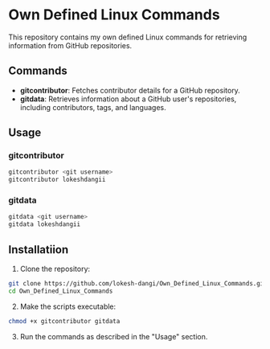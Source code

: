 # Own Defined Linux Commands

This repository contains my own defined Linux commands for retrieving information from GitHub repositories.

## Commands

- **gitcontributor**: Fetches contributor details for a GitHub repository.
- **gitdata**: Retrieves information about a GitHub user's repositories, including contributors, tags, and languages.

## Usage

### gitcontributor

```bash
gitcontributor <git username>
gitcontributor lokeshdangii
```

### gitdata
```bash
gitdata <git username>
gitdata lokeshdangii
```

## Installatiion

1. Clone the repository:

``` bash
git clone https://github.com/lokesh-dangi/Own_Defined_Linux_Commands.git
cd Own_Defined_Linux_Commands
```

2. Make the scripts executable:
``` bash
chmod +x gitcontributor gitdata
```

3. Run the commands as described in the "Usage" section.
